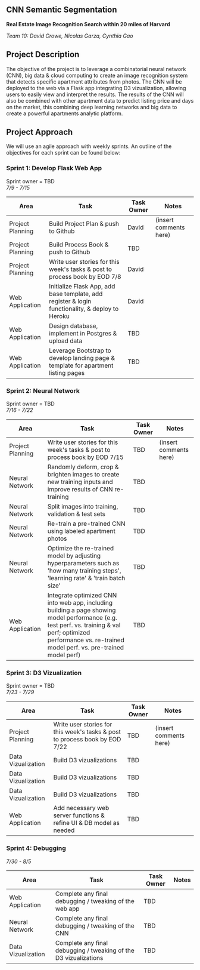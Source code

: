 ## CNN Semantic Segmentation
**Real Estate Image Recognition Search within 20 miles of Harvard**  

*Team 10: David Crowe, Nicolas Garza, Cynthia Gao*

## Project Description
The objective of the project is to leverage a combinatorial neural network (CNN), big data & cloud computing to create an image recognition system that detects specific apartment attributes from photos. The CNN will be deployed to the web via a Flask app integrating D3 vizualization, allowing users to easily view and interpret the results. The results of the CNN will also be combined with other apartment data to predict listing price and days on the market, this combining deep learning networks and big data to create a powerful apartments analytic platform.  



## Project Approach
We will use an agile approach with weekly sprints. An outline of the objectives for each sprint can be found below:

### Sprint 1: Develop Flask Web App 
Sprint owner = TBD  
*7/9 - 7/15*

| Area | Task | Task Owner | Notes |
| ---- | ---- | ---------- | ----- |
| Project Planning | Build Project Plan & push to Github | David | (insert comments here) |
| Project Planning | Build Process Book & push to Github | TBD |  |
| Project Planning | Write user stories for this week's tasks & post to process book by EOD 7/8 | David |  |
| Web Application | Initialize Flask App, add base template, add register & login functionality, & deploy to Heroku | David |  |
| Web Application | Design database, implement in Postgres & upload data | TBD | |
| Web Application | Leverage Bootstrap to develop landing page & template for apartment listing pages | TBD |  |


### Sprint 2: Neural Network 
Sprint owner = TBD  
*7/16 - 7/22*

| Area | Task | Task Owner | Notes |
| ---- | ---- | ---------- | ----- |
| Project Planning | Write user stories for this week's tasks & post to process book by EOD 7/15 | TBD | (insert comments here) |
| Neural Network | Randomly deform, crop & brighten images to create new training inputs and improve results of CNN re-training | TBD | |
| Neural Network | Split images into training, validation & test sets | TBD | |
| Neural Network | Re-train a pre-trained CNN using labeled apartment photos | TBD | |
| Neural Network | Optimize the re-trained model by adjusting hyperparameters such as 'how many training steps', 'learning rate' & 'train batch size' | TBD | |
| Web Application | Integrate optimized CNN into web app, including building a page showing model performance (e.g. test perf. vs. training & val perf; optimized performance vs. re-trained model perf. vs. pre-trained model perf) | TBD | |



### Sprint 3: D3 Vizualization 
Sprint owner = TBD  
*7/23 - 7/29*

| Area | Task | Task Owner | Notes |
| ---- | ---- | ---------- | ----- |
| Project Planning | Write user stories for this week's tasks & post to process book by EOD 7/22 | TBD | (insert comments here) |
| Data Vizualization | Build D3 vizualizations | TBD | |
| Data Vizualization | Build D3 vizualizations | TBD | |
| Data Vizualization | Build D3 vizualizations | TBD | |
| Web Application | Add necessary web server functions & refine UI & DB model as needed | TBD | |



### Sprint 4: Debugging 
*7/30 - 8/5*

| Area | Task | Task Owner | Notes |
| ---- | ---- | ---------- | ----- |
| Web Application | Complete any final debugging / tweaking of the web app | TBD | |
| Neural Network | Complete any final debugging / tweaking of the CNN | TBD | |
| Data Vizualization | Complete any final debugging / tweaking of the D3 vizualizations | TBD | |



